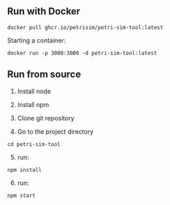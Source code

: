 ## Run with Docker

```console
docker pull ghcr.io/petrisim/petri-sim-tool:latest
```

Starting a container:

```console
docker run -p 3000:3000 -d petri-sim-tool:latest
```

## Run from source

1. Install node

2. Install npm 

3. Clone git repository


4. Go to the project directory

```console
cd petri-sim-tool 
```

5. run: 

```console
npm install
```

6. run:
```console
npm start
```
